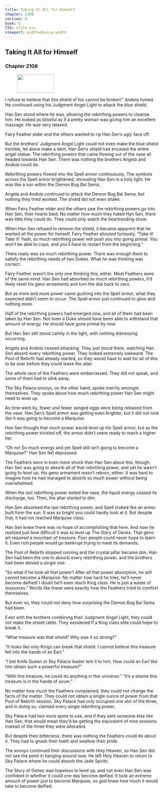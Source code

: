 ```yaml
---
title: Taking It All for Himself
chapter: 2108
section: 8
book: 6
CSS: style.css
viewport: width=device-width
---
```


## Taking It All for Himself

### Chapter 2108

<figure>
	<img src="../Images/gem.gif" alt="" id="gem" width="120" height="60" />
</figure>

I refuse to believe that this shield of his cannot be broken!” Andola fumed. He continued using his Judgment Angel Light to attack the blue shield.

Han Sen stood where he was, allowing the rebirthing powers to cleanse him. He looked as blissful as if a pretty woman was giving him an excellent massage. He was very relaxed.

Fairy Feather elder and the others wanted to rip Han Sen’s ugly face off.

But the brothers’ Judgment Angel Light could not even make the blue shield tremble, let alone make a dent. Han Sen’s shield had encased the entire angel statue. The rebirthing powers that came flowing out of the vase all headed towards Han Sen. There was nothing the brothers Angela and Andola could do.

Rebirthing powers flowed into the Spell armor continuously. The symbols across the Spell armor brightened, shrouding Han Sen in a holy light. He was like a sun within the Demon Bug Bai Sema.

Angela and Andola continued to attack the Demon Bug Bai Sema, but nothing they tried worked. The shield did not even shake.

When Fairy Feather elder and the others saw the rebirthing powers go into Han Sen, their hearts bled. No matter how much they hated Han Sen, there was little they could do. They could only watch the heartrending show.

When Han Sen refused to remove the shield, it became apparent that he wanted all the power for himself. Fairy Feather shouted furiously, “Take it! Take it! Yeah, so much rebirthing power will push you into going primal. You won’t be able to cope, and you’ll have to restart from the beginning.”

There really was so much rebirthing power. There was enough there to satisfy the rebirthing needs of two Dukes. What he was thinking was correct.

Fairy Feather wasn’t the only one thinking this, either. Most Feathers were of the same mind. Han Sen had absorbed so much rebirthing powers, it’d likely reset his geno armaments and turn the dial back to zero.

But as more and more power came gushing into the Spell armor, what they expected didn’t seem to occur. The Spell armor just continued to glow and nothing more.

Half of the rebirthing powers had emerged now, and all of them had been taken by Han Sen. Not even a Duke should have been able to withstand that amount of energy. He should have gone primal by now.

But Han Sen still stood calmly in the light, with nothing distressing occurring.

Angela and Andola ceased attacking. They just stood there, watching Han Sen absorb every rebirthing power. They looked extremely awkward. The Pool of Rebirth had already started, so they would have to wait for all of this to be over before they could leave the altar.

The whole race of the Feathers were embarrassed. They did not speak, and some of them had to slink away.

The Sky Palace envoys, on the other hand, spoke merrily amongst themselves. They spoke about how much rebirthing power Han Sen might need to level up.

As time went by, fewer and fewer winged eggs were being released from the vase. Han Sen’s Spell armor was getting even brighter, but it did not look like it was going to become a Marquise.

Han Sen thought that much power would level up his Spell armor, but as the rebirthing power trickled off, the armor didn’t seem ready to reach a higher tier.

“Oh no! So much energy and yet Spell still isn’t going to become a Marquise?” Han Sen felt depressed.

The Feathers were in even more shock than Han Sen about this, though. Han Sen was going to absorb all of that rebirthing power, and yet he wasn’t going to level up. His geno armament wasn’t reborn, either. It was hard to imagine how he had managed to absorb so much power without being overwhelmed.

When the last rebirthing power exited the vase, the liquid energy ceased its discharge, too. Then, the altar started to dim.

Han Sen absorbed the last rebirthing power, and Spell looked like an armor built from the sun. It was so bright you could hardly look at it. But despite that, it had not reached Marquise class.

Han Sen knew there was no hope of accomplishing that here. And now he realized just how difficult it was to level up The Story of Genes. That geno art required a mountain of treasure. Poor people could never hope to learn it. Even rich people would go bankrupt trying to meet its demands.

The Pool of Rebirth stopped running and the crystal pillar became dim. Han Sen had been the one to absorb every rebirthing power, and the brothers had been denied a single one.

“So what if he took all that power? After all that power absorption, he still cannot become a Marquise. No matter how hard he tries, he’ll never become deified! I doubt he’ll even reach King class. He is just a waste of resources.” Words like these were exactly how the Feathers tried to comfort themselves.

But even so, they could not deny how surprising the Demon Bug Bai Sema had been.

Even with the brothers combining their Judgment Angel Light, they could not make the shield rattle. They wondered if a King class elite could hope to break it.

“What treasure was that shield? Why was it so strong?”

“It looks like only Kings can break that shield. I cannot believe this treasure fell into the hands of an Earl.”

“I bet Knife Queen or Sky Palace leader lent it to him. How could an Earl like him obtain such a powerful treasure?”

“With this treasure, he could do anything in this universe.” “It’s a shame this treasure is in the hands of scum.”

No matter how much the Feathers complained, they could not change the facts of the matter. They could not obtain a single ounce of power from that Pool of Rebirth session. Sky Palace had only occupied one slot of the three, and in doing so, claimed every single rebirthing power.

Sky Palace had two more spots to use, and if they sent someone else like Han Sen, that would mean they’d be getting the equivalent of nine sessions instead of the three they were allocated.

But despite their bitterness, there was nothing the Feathers could do about it. They had to gnash their teeth and swallow their pride.

The envoys continued their discussions with Holy Heaven, so Han Sen did not see the point in hanging around now. He left Holy Heaven to return to Sky Palace where he could absorb the Jade Spirits.

The Story of Genes was hopeless to level up, and not even Han Sen was confident in whether it could one day become deified. It took an extreme amount of power just to become Marquise, so god knew how much it would take to become deified.